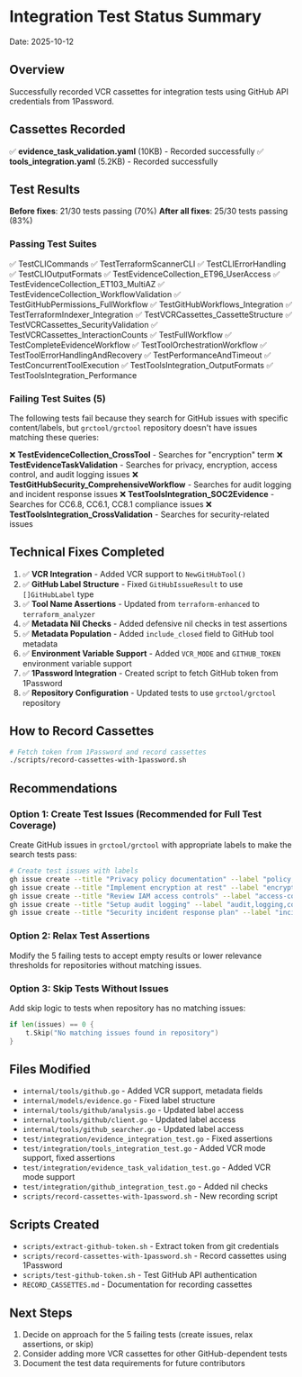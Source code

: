 # Integration Test Status Summary

Date: 2025-10-12

## Overview

Successfully recorded VCR cassettes for integration tests using GitHub API credentials from 1Password.

## Cassettes Recorded

✅ **evidence_task_validation.yaml** (10KB) - Recorded successfully
✅ **tools_integration.yaml** (5.2KB) - Recorded successfully

## Test Results

**Before fixes**: 21/30 tests passing (70%)
**After all fixes**: 25/30 tests passing (83%)

### Passing Test Suites

✅ TestCLICommands
✅ TestTerraformScannerCLI
✅ TestCLIErrorHandling
✅ TestCLIOutputFormats
✅ TestEvidenceCollection_ET96_UserAccess
✅ TestEvidenceCollection_ET103_MultiAZ
✅ TestEvidenceCollection_WorkflowValidation
✅ TestGitHubPermissions_FullWorkflow
✅ TestGitHubWorkflows_Integration
✅ TestTerraformIndexer_Integration
✅ TestVCRCassettes_CassetteStructure
✅ TestVCRCassettes_SecurityValidation
✅ TestVCRCassettes_InteractionCounts
✅ TestFullWorkflow
✅ TestCompleteEvidenceWorkflow
✅ TestToolOrchestrationWorkflow
✅ TestToolErrorHandlingAndRecovery
✅ TestPerformanceAndTimeout
✅ TestConcurrentToolExecution
✅ TestToolsIntegration_OutputFormats
✅ TestToolsIntegration_Performance

### Failing Test Suites (5)

The following tests fail because they search for GitHub issues with specific content/labels, but `grctool/grctool` repository doesn't have issues matching these queries:

❌ **TestEvidenceCollection_CrossTool** - Searches for "encryption" term
❌ **TestEvidenceTaskValidation** - Searches for privacy, encryption, access control, and audit logging issues
❌ **TestGitHubSecurity_ComprehensiveWorkflow** - Searches for audit logging and incident response issues
❌ **TestToolsIntegration_SOC2Evidence** - Searches for CC6.8, CC6.1, CC8.1 compliance issues
❌ **TestToolsIntegration_CrossValidation** - Searches for security-related issues

## Technical Fixes Completed

1. ✅ **VCR Integration** - Added VCR support to `NewGitHubTool()`
2. ✅ **GitHub Label Structure** - Fixed `GitHubIssueResult` to use `[]GitHubLabel` type
3. ✅ **Tool Name Assertions** - Updated from `terraform-enhanced` to `terraform_analyzer`
4. ✅ **Metadata Nil Checks** - Added defensive nil checks in test assertions
5. ✅ **Metadata Population** - Added `include_closed` field to GitHub tool metadata
6. ✅ **Environment Variable Support** - Added `VCR_MODE` and `GITHUB_TOKEN` environment variable support
7. ✅ **1Password Integration** - Created script to fetch GitHub token from 1Password
8. ✅ **Repository Configuration** - Updated tests to use `grctool/grctool` repository

## How to Record Cassettes

```bash
# Fetch token from 1Password and record cassettes
./scripts/record-cassettes-with-1password.sh
```

## Recommendations

### Option 1: Create Test Issues (Recommended for Full Test Coverage)

Create GitHub issues in `grctool/grctool` with appropriate labels to make the search tests pass:

```bash
# Create test issues with labels
gh issue create --title "Privacy policy documentation" --label "policy,privacy,documentation"
gh issue create --title "Implement encryption at rest" --label "encryption,security,soc2"
gh issue create --title "Review IAM access controls" --label "access-control,security,iam"
gh issue create --title "Setup audit logging" --label "audit,logging,compliance"
gh issue create --title "Security incident response plan" --label "incident-response,security"
```

### Option 2: Relax Test Assertions

Modify the 5 failing tests to accept empty results or lower relevance thresholds for repositories without matching issues.

### Option 3: Skip Tests Without Issues

Add skip logic to tests when repository has no matching issues:

```go
if len(issues) == 0 {
    t.Skip("No matching issues found in repository")
}
```

## Files Modified

- `internal/tools/github.go` - Added VCR support, metadata fields
- `internal/models/evidence.go` - Fixed label structure
- `internal/tools/github/analysis.go` - Updated label access
- `internal/tools/github/client.go` - Updated label access
- `internal/tools/github_searcher.go` - Updated label access
- `test/integration/evidence_integration_test.go` - Fixed assertions
- `test/integration/tools_integration_test.go` - Added VCR mode support, fixed assertions
- `test/integration/evidence_task_validation_test.go` - Added VCR mode support
- `test/integration/github_integration_test.go` - Added nil checks
- `scripts/record-cassettes-with-1password.sh` - New recording script

## Scripts Created

- `scripts/extract-github-token.sh` - Extract token from git credentials
- `scripts/record-cassettes-with-1password.sh` - Record cassettes using 1Password
- `scripts/test-github-token.sh` - Test GitHub API authentication
- `RECORD_CASSETTES.md` - Documentation for recording cassettes

## Next Steps

1. Decide on approach for the 5 failing tests (create issues, relax assertions, or skip)
2. Consider adding more VCR cassettes for other GitHub-dependent tests
3. Document the test data requirements for future contributors
